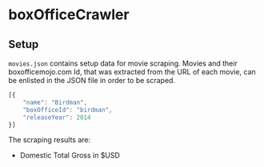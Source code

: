 # boxOfficeCrawler

## Setup

`movies.json` contains setup data for movie scraping. Movies and their boxofficemojo.com Id, that was extracted from the URL of each movie, can be enlisted in the JSON file in order to be scraped.

```javascript
[{
	"name": "Birdman",
	"boxOfficeId": "birdman",
	"releaseYear": 2014
}]
```

The scraping results are:

* Domestic Total Gross in $USD